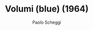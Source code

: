 ---
title: "Volumi (blue) (1964)"
subtitle: "Paolo Scheggi"
displayImg: "img/covers/Volumi (blue), 1964, Paolo Scheggi.jpg"
noURL: true
---